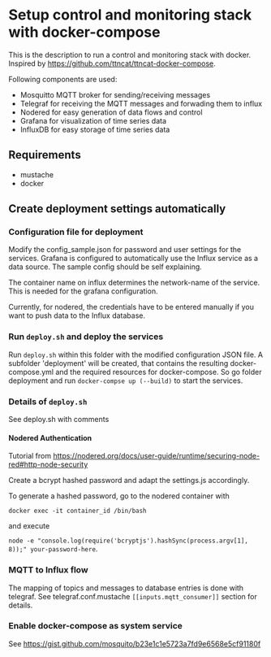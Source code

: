 # Setup control and monitoring stack with docker-compose

This is the description to run a control and monitoring stack with docker. Inspired by https://github.com/ttncat/ttncat-docker-compose.

Following components are used:

- Mosquitto MQTT broker for sending/receiving messages
- Telegraf for receiving the MQTT messages and forwading them to influx
- Nodered for easy generation of data flows and control
- Grafana for visualization of time series data
- InfluxDB for easy storage of time series data 

## Requirements

- mustache
- docker

## Create deployment settings automatically

### Configuration file for deployment

Modify the config_sample.json for password and user settings for the services.
Grafana is configured to automatically use the Influx service as a data source.
The sample config should be self explaining. 

The container name on influx determines the network-name of the service. This is needed for the grafana configuration.

Currently, for nodered, the credentials have to be entered manually if you want to push data to the Influx database.

### Run `deploy.sh` and deploy the services

Run `deploy.sh` within this folder with the modified configuration JSON file. A subfolder 'deployment' will be created, that contains the resulting docker-compose.yml and the required resources for docker-compose. So go folder deployment and run `docker-compse up (--build)` to start the services.

### Details of `deploy.sh`

See deploy.sh with comments

#### Nodered Authentication

Tutorial from https://nodered.org/docs/user-guide/runtime/securing-node-red#http-node-security

Create a bcrypt hashed password and adapt the settings.js accordingly.

To generate a hashed password, go to the nodered container with 

`docker exec -it container_id /bin/bash` 

and execute 

`node -e "console.log(require('bcryptjs').hashSync(process.argv[1], 8));" your-password-here`. 

### MQTT to Influx flow

The mapping of topics and messages to database entries is done with telegraf. 
See telegraf.conf.mustache `[[inputs.mqtt_consumer]]` section for details.

### Enable docker-compose as system service

See https://gist.github.com/mosquito/b23e1c1e5723a7fd9e6568e5cf91180f